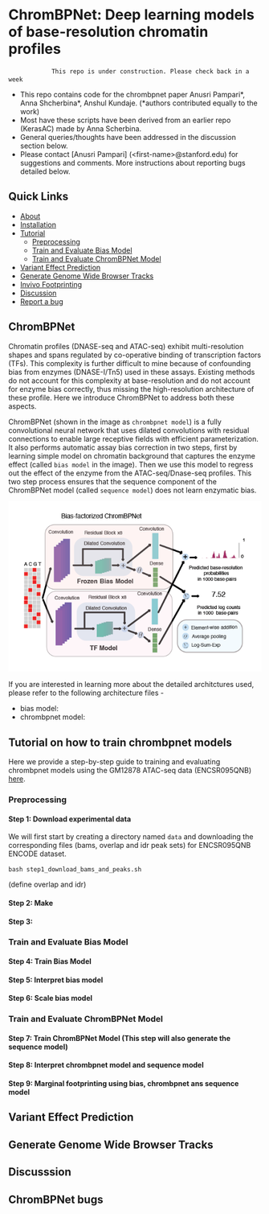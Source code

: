 # ChromBPNet: Deep learning models of base-resolution chromatin profiles
                This repo is under construction. Please check back in a week

- This repo contains code for the chrombpnet paper Anusri Pampari*, Anna Shcherbina*, Anshul Kundaje. (*authors contributed equally to the work)  
- Most have these scripts have been derived from an earlier repo (KerasAC) made by Anna Scherbina.
- General queries/thoughts have been addressed in the discussion section below.
- Please contact [Anusri Pampari] (\<first-name\>@stanford.edu)  for suggestions and comments. More instructions about reporting bugs detailed below.

## Quick Links

- [About](#chrombpnet)
- [Installation](#installation)
- [Tutorial](#tutorial-on-how-to-train-chrombpnet-models)
    - [Preprocessing](#preprocessing)
    - [Train and Evaluate Bias Model](#train-and-evaluate-bias-model)
    - [Train and Evaluate ChromBPNet Model](#train-and-evaluate-chrombpnet-model)
- [Variant Effect Prediction](#variant-effect-prediction)
- [Generate Genome Wide Browser Tracks](#generate-genome-wide-browser-tracks)
- [Invivo Footprinting](#invivo-footprinting)
- [Discussion](#discussion)
- [Report a bug](#chrombpnet-bugs)

##  ChromBPNet

Chromatin profiles (DNASE-seq and ATAC-seq) exhibit multi-resolution shapes and spans regulated by co-operative binding of transcription factors (TFs). This complexity is further difficult to mine because of confounding bias from enzymes (DNASE-I/Tn5) used in these assays. Existing methods do not account for this complexity at base-resolution and do not account for enzyme bias correctly, thus missing the high-resolution architecture of these profile. Here we introduce ChromBPNet to address both these aspects.

ChromBPNet (shown in the image as `chrombpnet model`) is a fully convolutional neural network that uses dilated convolutions with residual connections to enable large receptive fields with efficient parameterization. It also performs automatic assay bias correction in two steps, first by learning simple model on chromatin background that captures the enzyme effect (called `bias model` in the image). Then we use this model to regress out the effect of the enzyme from the ATAC-seq/Dnase-seq profiles. This two step process ensures that the sequence component of the ChromBPNet model (called `sequence model`) does not learn enzymatic bias. 

![Image](images/chrombpnet_arch.png)

If you are interested in learning more about the detailed architctures used, please refer to the following architecture files - 

- bias model:
- chrombpnet model:

##  Tutorial on how to train chrombpnet models

Here we provide a step-by-step guide to training and evaluating chrombpnet models using the GM12878 ATAC-seq data (ENCSR095QNB) [here][url1].


###  Preprocessing

#### Step 1: Download experimental data

We will first start by creating a directory named `data` and downloading the corresponding files (bams, overlap and idr peak sets) for ENCSR095QNB ENCODE dataset. 
```
bash step1_download_bams_and_peaks.sh

```

(define overlap and idr)

#### Step 2: Make 


#### Step 3: 


###  Train and Evaluate Bias Model


#### Step 4: Train Bias Model


#### Step 5: Interpret bias model


#### Step 6: Scale bias model


###  Train and Evaluate ChromBPNet Model


#### Step 7: Train ChromBPNet Model (This step will also generate the sequence model)


#### Step 8: Interpret chrombpnet model and sequence model


#### Step 9: Marginal footprinting using bias, chrombpnet ans sequence model


##  Variant Effect Prediction

## Generate Genome Wide Browser Tracks


##  Discusssion


##  ChromBPNet bugs


[url1]: https://www.encodeproject.org/experiments/ENCSR095QNB/
